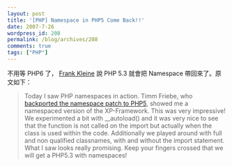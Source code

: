```yaml
---
layout: post
title: '[PHP] Namespace in PHP5 Come Back!!'
date: 2007-7-26
wordpress_id: 208
permalink: /blog/archives/208
comments: true
tags: ["PHP"]
---
```


不用等 PHP6 了， [Frank Kleine](http://www.stubbles.org/archives/22-Namespaces-in-action.html) 說 PHP 5.3 就會把 Namespace 帶回來了。原文如下：
<blockquote>

Today I saw PHP namespaces in action. Timm Friebe, who [backported the namespace patch to PHP5](http://www.stubbles.org/exit.php?url_id=182&amp;entry_id=22), showed me a namespaced version of the XP-Framework. This was very impressive! We experimented a bit with __autoload() and it was very nice to see that the function is not called on the import but actually when the class is used within the code. Additionally we played around with full and non qualified classnames, with and without the import statement. What I saw looks really promising. Keep your fingers crossed that we will get a PHP5.3 with namespaces!
</blockquote>
